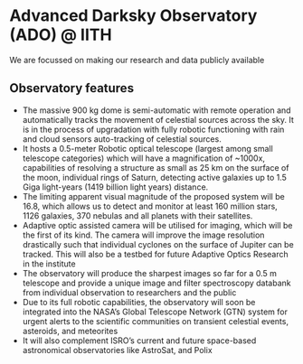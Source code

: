 # Advanced Darksky Observatory (ADO) @ IITH
We are focussed on making our research and data publicly available

## Observatory features
- The massive 900 kg dome is semi-automatic with remote operation and automatically tracks the movement of celestial sources across the sky. It is in the process of upgradation with fully robotic functioning with rain and cloud sensors auto-tracking of celestial sources.
- It hosts a 0.5-meter Robotic optical telescope (largest among small telescope categories) which will have a magnification of ~1000x, capabilities of resolving a structure as small as 25 km on the surface of the moon, individual rings of Saturn, detecting active galaxies up to 1.5 Giga light-years (1419 billion light years) distance.
- The limiting apparent visual magnitude of the proposed system will be 16.8, which allows us to detect and monitor at least 160 million stars, 1126 galaxies, 370 nebulas and all planets with their satellites.
- Adaptive optic assisted camera will be utilised for imaging, which will be the first of its kind. The camera will improve the image resolution drastically such that individual cyclones on the surface of Jupiter can be tracked. This will also be a testbed for future Adaptive Optics Research in the institute
- The observatory will produce the sharpest images so far for a 0.5 m telescope and provide a unique image and filter spectroscopy databank from individual observation to researchers and the public
- Due to its full robotic capabilities, the observatory will soon be integrated into the NASA’s Global Telescope Network (GTN) system for urgent alerts to the scientific communities on transient celestial events, asteroids, and meteorites
- It will also complement ISRO’s current and future space-based astronomical observatories like AstroSat, and Polix

<!---
nakshtra-astroclub-iith/nakshtra-astroclub-iith is a ✨ special ✨ repository because its `README.md` (this file) appears on your GitHub profile.
You can click the Preview link to take a look at your changes.
--->
